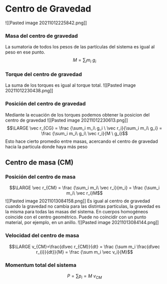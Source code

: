 # Centro de Gravedad
![[Pasted image 20211012225842.png]]
### Masa del centro de gravedad
La sumatoria de todos los pesos de las partículas del sistema es igual al peso en ese punto. 
$$M = \sum_i m_i\ g_i$$

### Torque del centro de gravedad
La suma de los torques es igual al torque total. 
![[Pasted image 20211012230438.png]]

### Posición del centro de gravedad
Mediante la ecuación de los torques podemos obtener la posicion del centro de gravedad
![[Pasted image 20211012230613.png]]
$$\LARGE \vec r_{CG} = \frac {\sum_i m_i\ g_i \ \vec r_i}{\sum_i m_i\ g_i} = \frac {\sum_i m_i\ g_i\ \vec r_i}{M \ g_i}$$
Esto hace cierto promedio entre masas, acercando el centro de gravedad hacia la particula donde haya más peso


## Centro de masa (CM)
### Posición del centro de masa
$$\LARGE \vec r_{CM} = \frac {\sum_i m_i\ \vec r_i}{m_i} = \frac {\sum_i m_i\ \vec r_i}M$$
![[Pasted image 20211013084158.png]]
Es igual al centro de gravedad cuando la gravedad no cambia para las distintas partículas, la gravedad es la misma para todas las masas del sistema. 
En cuerpos homogéneos coincide con el centro geométrico. 
Puede no coincidir con un punto material, por ejemplo, en un anillo.
![[Pasted image 20211013084144.png]]

### Velocidad del centro de masa
$$\LARGE v_{CM}=\frac{d\vec r_{CM}}{dt} = \frac {\sum m_i \frac{d\vec r_{i}}{dt}}{M} = \frac {\sum m_i \vec v_i}{M}$$
### Momentum total del sistema
$$P = \sum p_i = M\ v_{CM}$$
